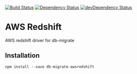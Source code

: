 [![Build Status](https://travis-ci.org/db-migrate/pg.svg?branch=master)](https://travis-ci.org/db-migrate/pg)
[![Dependency Status](https://david-dm.org/db-migrate/pg.svg)](https://david-dm.org/db-migrate/pg)
[![devDependency Status](https://david-dm.org/db-migrate/pg/dev-status.svg)](https://david-dm.org/db-migrate/pg#info=devDependencies)

# AWS Redshift

AWS redshift driver for db-migrate

## Installation

```
npm install --save db-migrate-awsredshift
```

